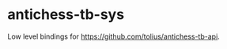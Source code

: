 antichess-tb-sys
================

Low level bindings for https://github.com/tolius/antichess-tb-api.
